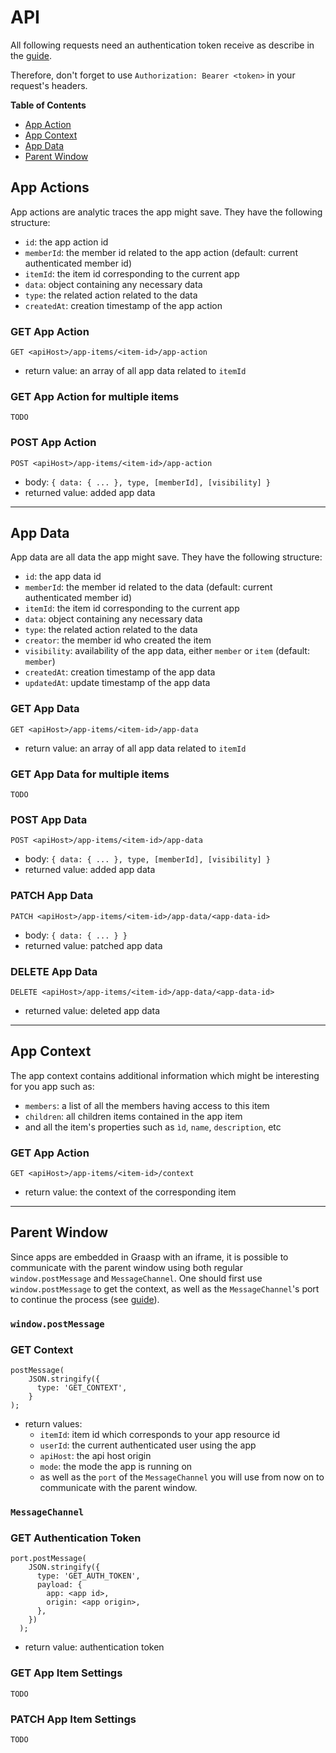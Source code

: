 # API

All following requests need an authentication token receive as describe in the [guide](./guide.md). 

Therefore, don't forget to use `Authorization: Bearer <token>` in your request's headers.

**Table of Contents**
- [App Action](#app-action)
- [App Context](#app-context)
- [App Data](#app-data)
- [Parent Window](#parent-window)


<a name="app-action"></a>
## App Actions

App actions are analytic traces the app might save. They have the following structure:

- `id`: the app action id
- `memberId`: the member id related to the app action (default: current authenticated member id)
- `itemId`: the item id corresponding to the current app
- `data`: object containing any necessary data
- `type`: the related action related to the data
- `createdAt`: creation timestamp of the app action

### GET App Action

`GET <apiHost>/app-items/<item-id>/app-action`

- return value: an array of all app data related to `itemId`


### GET App Action for multiple items

`TODO`

### POST App Action

`POST <apiHost>/app-items/<item-id>/app-action`

- body: `{ data: { ... }, type, [memberId], [visibility] }`
- returned value: added app data


****
<a name="app-data"></a>
## App Data

App data are all data the app might save. They have the following structure:

- `id`: the app data id
- `memberId`: the member id related to the data (default: current authenticated member id)
- `itemId`: the item id corresponding to the current app
- `data`: object containing any necessary data
- `type`: the related action related to the data
- `creator`: the member id who created the item
- `visibility`: availability of the app data, either `member` or `item` (default: `member`)
- `createdAt`: creation timestamp of the app data
- `updatedAt`: update timestamp of the app data

### GET App Data

`GET <apiHost>/app-items/<item-id>/app-data`

- return value: an array of all app data related to `itemId`


### GET App Data for multiple items

`TODO`

### POST App Data

`POST <apiHost>/app-items/<item-id>/app-data`

- body: `{ data: { ... }, type, [memberId], [visibility] }`
- returned value: added app data

### PATCH App Data

`PATCH <apiHost>/app-items/<item-id>/app-data/<app-data-id>`

- body: `{ data: { ... } }`
- returned value: patched app data


### DELETE App Data

`DELETE <apiHost>/app-items/<item-id>/app-data/<app-data-id>`

- returned value: deleted app data

****

<a name="app-context"></a>
## App Context

The app context contains additional information which might be interesting for you app such as:

- `members`: a list of all the members having access to this item
- `children`: all children items contained in the app item
- and all the item's properties such as `ìd`, `name`, `description`, etc 

### GET App Action

`GET <apiHost>/app-items/<item-id>/context`

- return value: the context of the corresponding item


****

<a name="app-context"></a>
## Parent Window

Since apps are embedded in Graasp with an iframe, it is possible to communicate with the parent window using both regular `window.postMessage` and `MessageChannel`. One should first use `window.postMessage` to get the context, as well as the `MessageChannel`'s port to continue the process (see [guide](./guide.md)).

### `window.postMessage`

### GET Context

```
postMessage(
    JSON.stringify({
      type: 'GET_CONTEXT',
    }
);
```
- return values:
    - `itemId`: item id which corresponds to your app resource id
    - `userId`: the current authenticated user using the app
    - `apiHost`: the api host origin
    - `mode`: the mode the app is running on
    - as well as the `port` of the `MessageChannel` you will use from now on to communicate with the parent window.

### `MessageChannel`

### GET Authentication Token

```
port.postMessage(
    JSON.stringify({
      type: 'GET_AUTH_TOKEN',
      payload: {
        app: <app id>,
        origin: <app origin>,
      },
    })
  );
```
- return value: authentication token

### GET App Item Settings

`TODO`

### PATCH App Item Settings

`TODO`
